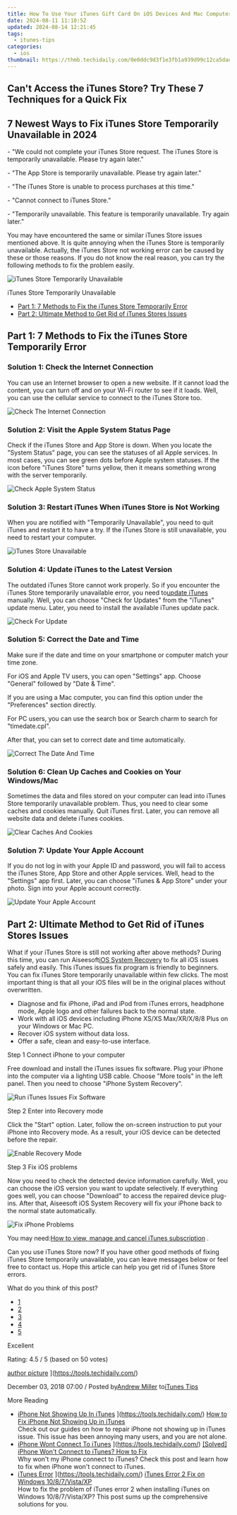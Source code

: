 ```yaml
---
title: How To Use Your iTunes Gift Card On iOS Devices And Mac Computers
date: 2024-08-11 11:10:52
updated: 2024-08-14 12:21:45
tags:
  - itunes-tips
categories:
  - ios
thumbnail: https://thmb.techidaily.com/0e0ddc9d3f1e3fb1a939d99c12ca5daee2fa294d073b52247b8e64f5288cf09f.jpg
---
```


## Can't Access the iTunes Store? Try These 7 Techniques for a Quick Fix

## 7 Newest Ways to Fix iTunes Store Temporarily Unavailable in 2024

 \- "We could not complete your iTunes Store request. The iTunes Store is temporarily unavailable. Please try again later."

\- "The App Store is temporarily unavailable. Please try again later."

\- "The iTunes Store is unable to process purchases at this time."

\- "Cannot connect to iTunes Store."

 \- "Temporarily unavailable. This feature is temporarily unavailable. Try again later."

 You may have encountered the same or similar iTunes Store issues mentioned above. It is quite annoying when the iTunes Store is temporarily unavailable. Actually, the iTunes Store not working error can be caused by these or those reasons. If you do not know the real reason, you can try the following methods to fix the problem easily.

![iTunes Store Temporarily Unavailable](https://www.aiseesoft.com/images/solution/itunes-store-temporarily-unavailable/itunes-store-temporarily-unavailable.jpg)

iTunes Store Temporarily Unavailable

* [Part 1: 7 Methods to Fix the iTunes Store Temporarily Error](https://tools.techidaily.com/)
* [Part 2: Ultimate Method to Get Rid of iTunes Stores Issues](https://tools.techidaily.com/)

## Part 1: 7 Methods to Fix the iTunes Store Temporarily Error

### Solution 1: Check the Internet Connection

 You can use an Internet browser to open a new website. If it cannot load the content, you can turn off and on your Wi-Fi router to see if it loads. Well, you can use the cellular service to connect to the iTunes Store too.

![Check The Internet Connection](https://www.aiseesoft.com/images/solution/itunes-store-temporarily-unavailable/check-the-internet-connection.jpg)

### Solution 2: Visit the Apple System Status Page

 Check if the iTunes Store and App Store is down. When you locate the "System Status" page, you can see the statuses of all Apple services. In most cases, you can see green dots before Apple system statuses. If the icon before "iTunes Store" turns yellow, then it means something wrong with the server temporarily.

![Check Apple System Status](https://www.aiseesoft.com/images/solution/itunes-store-temporarily-unavailable/check-apple-system-status.jpg)

### Solution 3: Restart iTunes When iTunes Store is Not Working

 When you are notified with "Temporarily Unavailable", you need to quit iTunes and restart it to have a try. If the iTunes Store is still unavailable, you need to restart your computer.

![iTunes Store Unavailable](https://www.aiseesoft.com/images/solution/itunes-store-temporarily-unavailable/itunes-store-unavailable.jpg)

### Solution 4: Update iTunes to the Latest Version

 The outdated iTunes Store cannot work properly. So if you encounter the iTunes Store temporarily unavailable error, you need to[update iTunes](https://tools.techidaily.com/) manually. Well, you can choose "Check for Updates" from the "iTunes" update menu. Later, you need to install the available iTunes update pack.

![Check For Update](https://www.aiseesoft.com/images/solution/itunes-store-temporarily-unavailable/check-for-update.jpg)

### Solution 5: Correct the Date and Time

 Make sure if the date and time on your smartphone or computer match your time zone.

 For iOS and Apple TV users, you can open "Settings" app. Choose "General" followed by "Date & Time".

 If you are using a Mac computer, you can find this option under the "Preferences" section directly.

 For PC users, you can use the search box or Search charm to search for "timedate.cpl".

After that, you can set to correct date and time automatically.

![Correct The Date And Time](https://www.aiseesoft.com/images/solution/itunes-store-temporarily-unavailable/correct-the-date-and-time.jpg)

### Solution 6: Clean Up Caches and Cookies on Your Windows/Mac

 Sometimes the data and files stored on your computer can lead into iTunes Store temporarily unavailable problem. Thus, you need to clear some caches and cookies manually. Quit iTunes first. Later, you can remove all website data and delete iTunes cookies.

![Clear Caches And Cookies](https://www.aiseesoft.com/images/solution/itunes-store-temporarily-unavailable/clear-caches-and-cookies.jpg)

### Solution 7: Update Your Apple Account

 If you do not log in with your Apple ID and password, you will fail to access the iTunes Store, App Store and other Apple services. Well, head to the "Settings" app first. Later, you can choose "iTunes & App Store" under your photo. Sign into your Apple account correctly.

![Update Your Apple Account](https://www.aiseesoft.com/images/solution/itunes-store-temporarily-unavailable/update-your-apple-account.jpg)

## Part 2: Ultimate Method to Get Rid of iTunes Stores Issues

 What if your iTunes Store is still not working after above methods? During this time, you can run Aiseesoft[iOS System Recovery](https://tools.techidaily.com/aiseesoft/ios-system-recovery/) to fix all iOS issues safely and easily. This iTunes issues fix program is friendly to beginners. You can fix iTunes Store temporarily unavailable within few clicks. The most important thing is that all your iOS files will be in the original places without overwritten.

* Diagnose and fix iPhone, iPad and iPod from iTunes errors, headphone mode, Apple logo and other failures back to the normal state.
* Work with all iOS devices including iPhone XS/XS Max/XR/X/8/8 Plus on your Windows or Mac PC.
* Recover iOS system without data loss.
* Offer a safe, clean and easy-to-use interface.

[](https://secure.2checkout.com/order/cart.php?PRODS=4644627&QTY=1&AFFILIATE=108875) [](https://secure.2checkout.com/order/cart.php?PRODS=4659467&QTY=1&AFFILIATE=108875)

Step 1 Connect iPhone to your computer

 Free download and install the iTunes issues fix software. Plug your iPhone into the computer via a lighting USB cable. Choose "More tools" in the left panel. Then you need to choose "iPhone System Recovery".

![Run iTunes Issues Fix Software](https://www.aiseesoft.com/images/ios-system-recovery/connect.jpg)

Step 2 Enter into Recovery mode

 Click the "Start" option. Later, follow the on-screen instruction to put your iPhone into Recovery mode. As a result, your iOS device can be detected before the repair.

![Enable Recovery Mode](https://www.aiseesoft.com/images/ios-system-recovery/enable-dfu-mode.jpg)

Step 3 Fix iOS problems

 Now you need to check the detected device information carefully. Well, you can choose the iOS version you want to update selectively. If everything goes well, you can choose "Download" to access the repaired device plug-ins. After that, Aiseesoft iOS System Recovery will fix your iPhone back to the normal state automatically.

![Fix iPhone Problems](https://www.aiseesoft.com/images/ios-system-recovery/repairing.jpg)

 You may need:[How to view, manage and cancel iTunes subscription](https://tools.techidaily.com/) .

 Can you use iTunes Store now? If you have other good methods of fixing iTunes Store temporarily unavailable, you can leave messages below or feel free to contact us. Hope this article can help you get rid of iTunes Store errors.

What do you think of this post?

* [1](https://tools.techidaily.com/)
* [2](https://tools.techidaily.com/)
* [3](https://tools.techidaily.com/)
* [4](https://tools.techidaily.com/)
* [5](https://tools.techidaily.com/)

Excellent

Rating: 4.5 / 5 (based on 50 votes)

[author picture](https://www.aiseesoft.com/images/author/andrew.png) ](https://tools.techidaily.com/)

 December 03, 2018 07:00 / Posted by[Andrew Miller](https://tools.techidaily.com/) to[iTunes Tips](https://tools.techidaily.com/)

More Reading

* [iPhone Not Showing Up In iTunes](https://www.aiseesoft.com/images/more-reading/iphone-not-showing-up-in-itunes-s.jpg) ](https://tools.techidaily.com/) [How to Fix iPhone Not Showing Up in iTunes](https://tools.techidaily.com/)  
 Check out our guides on how to repair iPhone not showing up in iTunes issue. This issue has been annoying many users, and you are not alone.
* [iPhone Wont Connect To iTunes](https://www.aiseesoft.com/images/more-reading/iphone-wont-connect-to-itunes-s.jpg) ](https://tools.techidaily.com/) [ \[Solved\] iPhone Won't Connect to iTunes? How to Fix](https://tools.techidaily.com/)  
 Why won't my iPhone connect to iTunes? Check this post and learn how to fix when iPhone won't connect to iTunes.
* [iTunes Error](https://www.aiseesoft.com/images/more-reading/itunes-error-2-s.jpg) ](https://tools.techidaily.com/) [iTunes Error 2 Fix on Windows 10/8/7/Vista/XP](https://tools.techidaily.com/)  
 How to fix the problem of iTunes error 2 when installing iTunes on Windows 10/8/7/Vista/XP? This post sums up the comprehensive solutions for you.

<ins class="adsbygoogle"
     style="display:block"
     data-ad-format="autorelaxed"
     data-ad-client="ca-pub-7571918770474297"
     data-ad-slot="1223367746"></ins>



<ins class="adsbygoogle"
     style="display:block"
     data-ad-client="ca-pub-7571918770474297"
     data-ad-slot="8358498916"
     data-ad-format="auto"
     data-full-width-responsive="true"></ins>
